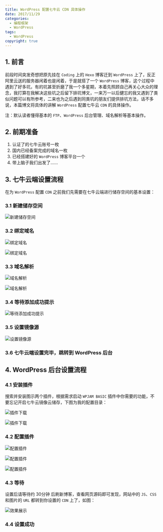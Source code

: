 ```yaml
---
title: WordPress 配置七牛云 CDN 具体操作
date: 2017/11/29
categories:
  - 编程框架
  - WordPress
tags:
  - WordPress
copyright: true
---
```


## 1. 前言

前段时间突发奇想把原先挂在 `Coding` 上的 `Hexo` 博客迁到 `WordPress` 上了，反正阿里云送的服务器闲着也是闲着，于是就搭了一个 `WordPress` 博客，这个过程中遇到了好多坑，有的坑甚至折磨了我一个多星期，本着先照顾自己再关心大众的理念，我打算在我解决这些坑之后留下排坑博文，一来万一以后健忘的我又遇到了类似问题可以有所参考，二来也为之后遇到同类坑的朋友们提供排坑方法，话不多说，本篇博文将具体的讲解 `WordPress` 配置七牛云 `CDN` 的具体操作。

注：默认读者懂得基本的 `FTP`、`WordPress` 后台管理、域名解析等基本操作。

## 2. 前期准备

1. 认证了的七牛云账号一枚
2. 国内已经备案完成的域名一枚
3. 已经搭建好的 `WordPress` 博客平台一个
4. 带上脑子我们出发了……

## 3. 七牛云端设置流程

在为 `WordPress` 配置 `CDN` 之前我们先需要在七牛云端进行储存空间的基本设置：

### 3.1 新建储存空间

![新建储存空间][1]

### 3.2 绑定域名

![绑定域名][2]

![绑定域名][3]

### 3.3 域名解析

![域名解析][4]

![域名解析][5]

### 3.4 等待添加成功提示

![等待添加成功提示][6]

### 3.5 设置镜像源

![设置镜像源][7]

### 3.6 七牛云端设置完毕，跳转到 WordPress 后台

## 4. WordPress 后台设置流程

### 4.1 安装插件

搜索并安装图示两个插件，根据需求启动 `WPJAM BASIC` 插件中你需要的功能，不要忘记开启七牛云镜像云储存，下图为我的配置目录：

![插件下载][8]

![插件下载][9]

### 4.2 配置插件

![配置插件][10]

![配置插件][11]

![配置插件][12]

### 4.3 等待

设置后请等待约 30分钟 后刷新博客，查看网页源码即可发现，网站中的 `JS`、`CSS` 和图片的 `URL` 都转到你设置的 `CDN` 上了，如图：

![效果展示][13]

### 4.4 设置成功

[1]: https://img.blanc.site/wiki/img/74.png
[2]: https://img.blanc.site/wiki/img/75.png
[3]: https://img.blanc.site/wiki/img/76.png
[4]: https://img.blanc.site/wiki/img/77.png
[5]: https://img.blanc.site/wiki/img/78.png
[6]: https://img.blanc.site/wiki/img/79.png
[7]: https://img.blanc.site/wiki/img/80.png
[8]: https://img.blanc.site/wiki/img/81.png
[9]: https://img.blanc.site/wiki/img/82.png
[10]: https://img.blanc.site/wiki/img/83.png
[11]: https://img.blanc.site/wiki/img/84.png
[12]: https://img.blanc.site/wiki/img/85.png
[13]: https://img.blanc.site/wiki/img/86.png